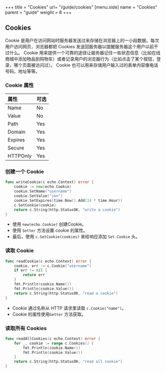 +++
title = "Cookies"
url= "/guide/cookies"
[menu.side]
  name = "Cookies"
  parent = "guide"
  weight = 8
+++

## Cookies

Cookie 是用户在访问网站时服务器发送过来存储在浏览器上的一小段数据。每次用户访问网页，浏览器都把 Cookies 发送回服务器以提醒服务器这个用户以前干过什么。
Cookie 用来提供一个可靠的途径让服务器记住一些状态信息（比如在线商城中添加物品到购物车）或者记录用户的浏览器行为（比如点击了某个按钮，登录，哪个页面被访问过）。
Cookie 也可以用来存储用户输入过的表单内容像电话号码，地址等等。

### Cookie 属性

| 属性       | 可选   |
| :------- | :--- |
| Name     | No   |
| Value    | No   |
| Path     | Yes  |
| Domain   | Yes  |
| Expires  | Yes  |
| Secure   | Yes  |
| HTTPOnly | Yes  |

### 创建一个 Cookie

```go
func writeCookie(c echo.Context) error {
	cookie := new(echo.Cookie)
	cookie.SetName("username")
	cookie.SetValue("jon")
	cookie.SetExpires(time.Now().Add(24 * time.Hour))
	c.SetCookie(cookie)
	return c.String(http.StatusOK, "write a cookie")
}
```

- 使用 `new(echo.Cookie)` 创建Cookie。
- 使用 `Setter` 方法设置 cookie 的属性。
- 最后，使用 `c.SetCookie(cookies)` 来给响应添加 `Set-Cookie` 头。

### 读取 Cookie

```go
func readCookie(c echo.Context) error {
	cookie, err := c.Cookie("username")
	if err != nil {
		return err
	}
	fmt.Println(cookie.Name())
	fmt.Println(cookie.Value())
	return c.String(http.StatusOK, "read a cookie")
}
```

- Cookie 通过名称从 HTTP 请求里读取 `c.Cookie("name")`。
- Cookie 的属性使用`Getter` 方法获取。

### 读取所有 Cookies

```go
func readAllCookies(c echo.Context) error {
	for _, cookie := range c.Cookies() {
		fmt.Println(cookie.Name())
		fmt.Println(cookie.Value())
	}
	return c.String(http.StatusOK, "read all cookie")
}
```

